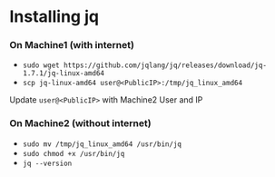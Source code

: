 # Installing jq

### On Machine1 (with internet)
- `sudo wget https://github.com/jqlang/jq/releases/download/jq-1.7.1/jq-linux-amd64`
- `scp jq-linux-amd64 user@<PublicIP>:/tmp/jq_linux_amd64`

Update `user@<PublicIP>` with Machine2 User and IP

### On Machine2 (without internet)

- `sudo mv /tmp/jq_linux_amd64 /usr/bin/jq`
- `sudo chmod +x /usr/bin/jq`
- `jq --version`
